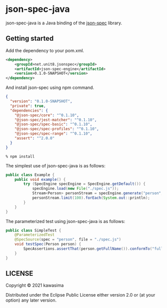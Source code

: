 # json-spec-java

json-spec-java is a Java binding of the [json-spec](https://github.com/kawasima/json-spec) library.

## Getting started

Add the dependency to your pom.xml.

```xml
<dependency>
    <groupId>net.unit8.jsonspec</groupId>
    <artifactId>json-spec-engine</artifactId>
    <version>0.1.0-SNAPSHOT</version>
</dependency>
```

And install json-spec using npm command.

```json
{
  "version": "0.1.0-SNAPSHOT",
  "private": true,
  "dependencies": {
    "@json-spec/core": "^0.1.10",
    "@json-spec/jest-matcher": "^0.1.10",
    "@json-spec/spec-basic": "^0.1.10",
    "@json-spec/spec-profiles": "^0.1.10",
    "@json-spec/spec-range": "^0.1.10",
    "assert": "^2.0.0"
  }
}
```

```shell
% npm install
```

The simplest use of json-spec-java is as follows:

```java
public class Example {
    public void example() {
        try (SpecEngine specEngine = SpecEngine.getDefault()) {
            specEngine.load(new File("./spec.js"));
            Stream<Person> personStream = specEngine.generate("person", Person.class);
            personStream.limit(100).forEach(System.out::println);
        }
    }
}
```

The parameterized test using json-spec-java is as follows:

```java
public class SimpleTest {
    @ParameterizedTest
    @SpecSource(spec = "person", file = "./spec.js")
    void testSpec(Person person) {
        SpecAssertions.assertThat(person.getFullName()).conformTo("fullName");
    }
}
```

## LICENSE

Copyright © 2021 kawasima

Distributed under the Eclipse Public License either version 2.0 or (at your option) any later version.


